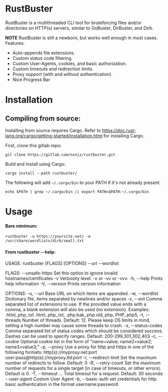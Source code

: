 # RustBuster

RustBuster is a multithreaded CLI tool for bruteforcing files and/or directories on HTTP(s) servers, similar to GoBuster, DirBuster, and Dirb.

**NOTE** RustBuster is still a newborn, but works well enough in most cases. 
Features:

* Auto-appends file extensions.
* Custom status code filtering.
* Custom User-Agents, cookies, and basic authorization.
* Custom timeouts and redirection limits.
* Proxy support (with and without authentication).
* Nice Progress Bar

# Installation

## Compiling from source:

Installing from source requires Cargo. Refer to https://doc.rust-lang.org/cargo/getting-started/installation.html for installing Cargo.

First, clone this gitlab repo:

`git clone https://gitlab.com/nxnjz/rustbuster.git` 

Build and Install using Cargo:

`cargo install --path rustbuster/`

The following will add `~/.cargo/bin` to your PATH if it's not already present.

`echo $PATH | grep ~/.cargo/bin || export PATH=$PATH:~/.cargo/bin`

# Usage

#### Bare minimum: 

`rustbuster -u https://yoursite.net/ -w /usr/share/wordlists/dirb/small.txt`

#### From rustbuster --help:

USAGE:
    rustbuster [FLAGS] [OPTIONS] --url <Base URL> --wordlist <dictionary>

FLAGS:
        --unsafe-https    Set this option to ignore invalid hostnames/certificates
    -v                    Verbosity level: -v or -vv or -vvv. 
    -h, --help            Prints help information
    -V, --version         Prints version information

OPTIONS:
    -u, --url <Base URL>                     Base URL on which items are appended.
    -w, --wordlist <dictionary>              Dictionary file, items separated by newlines and/or spaces
    -x, --ext <Extensions>
            Comma separated list of extensions to use.
            If the provided value ends with a comma, a blank extension will also be used (no extension).
            Examples: .html,.php,.txt
                      .html,.php,.txt,
                      .php.bak,.php.old,.php,.PHP,.php5,
    -t, --threads <Threads>
            Number of threads. Default: 12.
            Please keep OS limits in mind, setting a high number may cause some threads to crash.
    -s, --status-codes <Status Codes>
            Comma separated list of status codes which should be considered success. Dashes can be used to specify
            ranges.
             Default: 200-299,301,302,403
    -c, --cookie <Cookie List>               Optional cookie list in the form of "name=value; name2=value2;
                                             name3=value3;"
    -p, --proxy <Proxy>                      Use a proxy for http and https in one of the following formats:
                                              http(s)://myproxy.net:port
                                             user:pass@http(s)://myproxy.tld:port
    -r, --redirect-limit <Redirect Limit>    Set the maximum number of redirects to follow. Default: 0
    -R, --retry-count <Retry Count>          Set the maximum number of requests for a single target (in case of
                                             timeouts, or other errors). Default is 0.
    -T, --timeout <Timeout>...               Total timeout for a request. Default: 30 seconds
        --user-agent <User Agent>            Custom User Agent
    -b, --basic-auth <basic auth>            set credentials for http basic authentication in the format
                                             username:password









